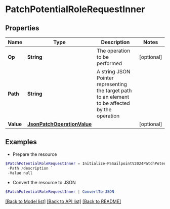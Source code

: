 # PatchPotentialRoleRequestInner
## Properties

Name | Type | Description | Notes
------------ | ------------- | ------------- | -------------
**Op** | **String** | The operation to be performed | [optional] 
**Path** | **String** | A string JSON Pointer representing the target path to an element to be affected by the operation | 
**Value** | [**JsonPatchOperationValue**](JsonPatchOperationValue.md) |  | [optional] 

## Examples

- Prepare the resource
```powershell
$PatchPotentialRoleRequestInner = Initialize-PSSailpointV2024PatchPotentialRoleRequestInner  -Op replace `
 -Path /description `
 -Value null
```

- Convert the resource to JSON
```powershell
$PatchPotentialRoleRequestInner | ConvertTo-JSON
```

[[Back to Model list]](../README.md#documentation-for-models) [[Back to API list]](../README.md#documentation-for-api-endpoints) [[Back to README]](../README.md)


